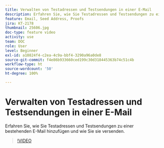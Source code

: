 ```yaml
---
title: Verwalten von Testadressen und Testsendungen in einer E-Mail
description: Erfahren Sie, wie Sie Testadressen und Testsendungen zu einer bestehenden E-Mail hinzufügen und wie Sie sie versenden.
feature: Email, Seed Address, Proofs
jira: KT-2178
thumbnail: 25606.jpg
doc-type: feature video
activity: use
team: DOC
role: User
level: Beginner
exl-id: a10824f4-c2ea-4c9a-bbf4-3290a96a0de8
source-git-commit: f4e86b933660ced199c30d318445363b74c51c4b
workflow-type: ht
source-wordcount: '50'
ht-degree: 100%

---
```


# Verwalten von Testadressen und Testsendungen in einer E-Mail

Erfahren Sie, wie Sie Testadressen und Testsendungen zu einer bestehenden E-Mail hinzufügen und wie Sie sie versenden.

>[!VIDEO](https://video.tv.adobe.com/v/25606?quality=12&learn=on)
